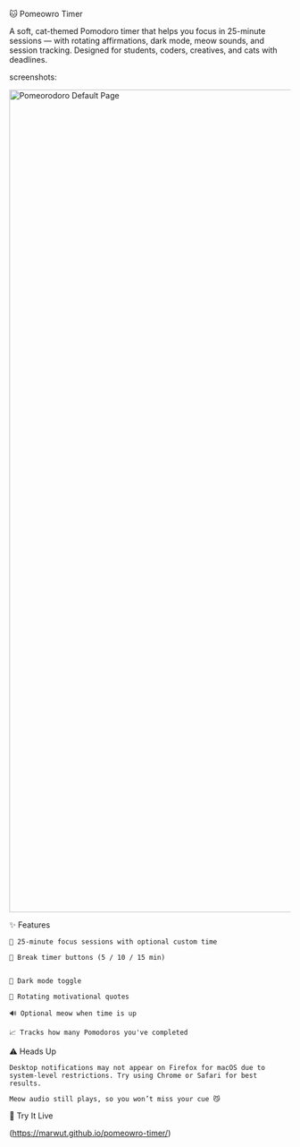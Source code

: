 🐱 Pomeowro Timer

A soft, cat-themed Pomodoro timer that helps you focus in 25-minute sessions — with rotating affirmations, dark mode, meow sounds, and session tracking. Designed for students, coders, creatives, and cats with deadlines.

screenshots:

<img width="1470" alt="Pomeorodoro Default Page" src="https://github.com/user-attachments/assets/548bba61-d098-4b6f-9272-c781af42e947" />



<!-- optional cute icon or screenshot -->
✨ Features

    🍅 25-minute focus sessions with optional custom time

    🐾 Break timer buttons (5 / 10 / 15 min)


    🌙 Dark mode toggle

    💬 Rotating motivational quotes

    🔊 Optional meow when time is up

    📈 Tracks how many Pomodoros you've completed

⚠️ Heads Up

    Desktop notifications may not appear on Firefox for macOS due to system-level restrictions. Try using Chrome or Safari for best results.

    Meow audio still plays, so you won’t miss your cue 😼

🚀 Try It Live

(https://marwut.github.io/pomeowro-timer/)
